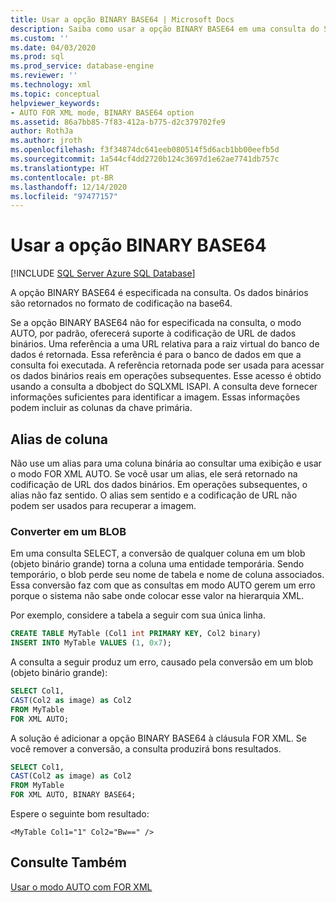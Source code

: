 ```yaml
---
title: Usar a opção BINARY BASE64 | Microsoft Docs
description: Saiba como usar a opção BINARY BASE64 em uma consulta do SQL para retornar dados binários no formato de codificação Base64.
ms.custom: ''
ms.date: 04/03/2020
ms.prod: sql
ms.prod_service: database-engine
ms.reviewer: ''
ms.technology: xml
ms.topic: conceptual
helpviewer_keywords:
- AUTO FOR XML mode, BINARY BASE64 option
ms.assetid: 86a7bb85-7f83-412a-b775-d2c379702fe9
author: RothJa
ms.author: jroth
ms.openlocfilehash: f3f34874dc641eeb080514f5d6acb1bb00eefb5d
ms.sourcegitcommit: 1a544cf4dd2720b124c3697d1e62ae7741db757c
ms.translationtype: HT
ms.contentlocale: pt-BR
ms.lasthandoff: 12/14/2020
ms.locfileid: "97477157"
---
```

# <a name="use-the-binary-base64-option"></a>Usar a opção BINARY BASE64

[!INCLUDE [SQL Server Azure SQL Database](../../includes/applies-to-version/sql-asdb.md)]

A opção BINARY BASE64 é especificada na consulta. Os dados binários são retornados no formato de codificação na base64.

Se a opção BINARY BASE64 não for especificada na consulta, o modo AUTO, por padrão, oferecerá suporte à codificação de URL de dados binários. Uma referência a uma URL relativa para a raiz virtual do banco de dados é retornada. Essa referência é para o banco de dados em que a consulta foi executada. A referência retornada pode ser usada para acessar os dados binários reais em operações subsequentes. Esse acesso é obtido usando a consulta a dbobject do SQLXML ISAPI. A consulta deve fornecer informações suficientes para identificar a imagem. Essas informações podem incluir as colunas da chave primária.

## <a name="column-alias"></a>Alias de coluna

Não use um alias para uma coluna binária ao consultar uma exibição e usar o modo FOR XML AUTO. Se você usar um alias, ele será retornado na codificação de URL dos dados binários. Em operações subsequentes, o alias não faz sentido. O alias sem sentido e a codificação de URL não podem ser usados para recuperar a imagem.

### <a name="cast-to-a-blob"></a>Converter em um BLOB

Em uma consulta SELECT, a conversão de qualquer coluna em um blob (objeto binário grande) torna a coluna uma entidade temporária. Sendo temporário, o blob perde seu nome de tabela e nome de coluna associados. Essa conversão faz com que as consultas em modo AUTO gerem um erro porque o sistema não sabe onde colocar esse valor na hierarquia XML.

Por exemplo, considere a tabela a seguir com sua única linha.

```sql
CREATE TABLE MyTable (Col1 int PRIMARY KEY, Col2 binary)
INSERT INTO MyTable VALUES (1, 0x7);
```

A consulta a seguir produz um erro, causado pela conversão em um blob (objeto binário grande):

```sql
SELECT Col1,
CAST(Col2 as image) as Col2
FROM MyTable
FOR XML AUTO;
```

A solução é adicionar a opção BINARY BASE64 à cláusula FOR XML. Se você remover a conversão, a consulta produzirá bons resultados.

```sql
SELECT Col1,
CAST(Col2 as image) as Col2
FROM MyTable
FOR XML AUTO, BINARY BASE64;
```

Espere o seguinte bom resultado:

```console
<MyTable Col1="1" Col2="Bw==" />
```

## <a name="see-also"></a>Consulte Também

[Usar o modo AUTO com FOR XML](../../relational-databases/xml/use-auto-mode-with-for-xml.md)

